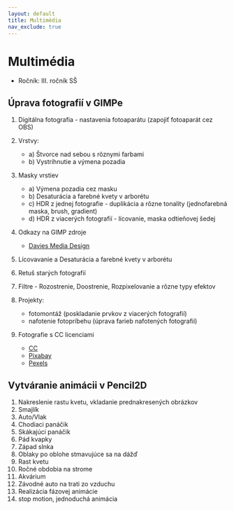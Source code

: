 ```yaml
---
layout: default
title: Multimédia
nav_exclude: true
---
```


# Multimédia
- Ročník: III. ročník SŠ


## Úprava fotografií v GIMPe

1. Digitálna fotografia - nastavenia fotoaparátu (zapojiť fotoaparát cez OBS)

2. Vrstvy:
    - a) Štvorce nad sebou s rôznymi farbami
    - b) Vystrihnutie a výmena pozadia
3. Masky vrstiev
    - a) Výmena pozadia cez masku
    - b) Desaturácia a farebné kvety v arborétu
    - c) HDR z jednej fotografie - duplikácia a rôzne tonality (jednofarebná maska, brush, gradient)
    - d) HDR z viacerých fotografií - lícovanie, maska odtieňovej šedej
4. Odkazy na GIMP zdroje
    - [Davies Media Design](https://www.youtube.com/playlist?list=PL_7viLFyJ7sAnEAuzh8ltHGw5WcDW6LLz)
5. Lícovavanie a Desaturácia a farebné kvety v arborétu
6. Retuš starých fotografií
6. Filtre - Rozostrenie, Doostrenie, Rozpixelovanie a rôzne typy efektov
7. Projekty:
    - fotomontáž (poskladanie prvkov z viacerých fotografií)
    - nafotenie fotopríbehu (úprava farieb nafotených fotografií)
8. Fotografie s CC licenciami
    - [CC](https://creativecommons.org/licenses/)
    - [Pixabay](https://pixabay.com/sk/)
    - [Pexels](https://www.pexels.com/sk-sk/)



## Vytváranie animácii v Pencil2D

1. Nakreslenie rastu kvetu, vkladanie prednakresených obrázkov
2. Smajlík
3. Auto/Vlak
4. Chodiaci panáčik
5. Skákajúci panáčik
6. Pád kvapky
7. Západ slnka
8. Oblaky po oblohe stmavujúce sa na dážď
9. Rast kvetu
10. Ročné obdobia na strome
11. Akvárium
12. Závodné auto na trati zo vzduchu
13. Realizácia fázovej animácie
14. stop motion, jednoduchá animácia


